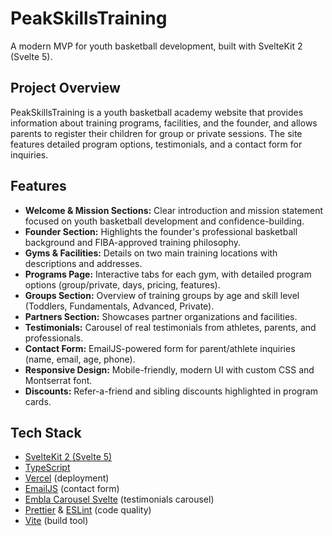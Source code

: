 # PeakSkillsTraining

A modern MVP for youth basketball development, built with SvelteKit 2 (Svelte 5).

## Project Overview

PeakSkillsTraining is a youth basketball academy website that provides information about training programs, facilities, and the founder, and allows parents to register their children for group or private sessions. The site features detailed program options, testimonials, and a contact form for inquiries.

## Features

- **Welcome & Mission Sections:** Clear introduction and mission statement focused on youth basketball development and confidence-building.
- **Founder Section:** Highlights the founder's professional basketball background and FIBA-approved training philosophy.
- **Gyms & Facilities:** Details on two main training locations with descriptions and addresses.
- **Programs Page:** Interactive tabs for each gym, with detailed program options (group/private, days, pricing, features).
- **Groups Section:** Overview of training groups by age and skill level (Toddlers, Fundamentals, Advanced, Private).
- **Partners Section:** Showcases partner organizations and facilities.
- **Testimonials:** Carousel of real testimonials from athletes, parents, and professionals.
- **Contact Form:** EmailJS-powered form for parent/athlete inquiries (name, email, age, phone).
- **Responsive Design:** Mobile-friendly, modern UI with custom CSS and Montserrat font.
- **Discounts:** Refer-a-friend and sibling discounts highlighted in program cards.

## Tech Stack

- [SvelteKit 2 (Svelte 5)](https://kit.svelte.dev/)
- [TypeScript](https://www.typescriptlang.org/)
- [Vercel](https://vercel.com/) (deployment)
- [EmailJS](https://www.emailjs.com/) (contact form)
- [Embla Carousel Svelte](https://www.embla-carousel.com/) (testimonials carousel)
- [Prettier](https://prettier.io/) & [ESLint](https://eslint.org/) (code quality)
- [Vite](https://vitejs.dev/) (build tool)
